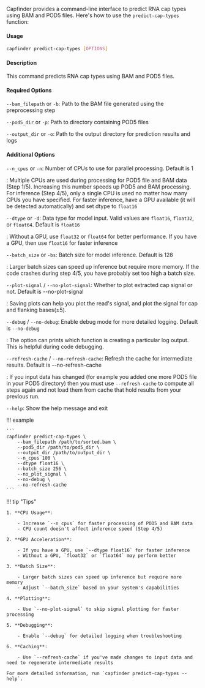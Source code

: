 Capfinder provides a command-line interface to predict RNA cap types using BAM and POD5 files. Here's how to use the `predict-cap-types` function:

#### Usage

```bash
capfinder predict-cap-types [OPTIONS]
```

#### Description

This command predicts RNA cap types using BAM and POD5 files.

#### Required Options

`--bam_filepath` or `-b`: Path to the BAM file generated using the preprocessing step

`--pod5_dir` or `-p`: Path to directory containing POD5 files

`--output_dir` or `-o`: Path to the output directory for prediction results and logs

#### Additional Options

`--n_cpus` or `-n`: Number of CPUs to use for parallel processing. Default is 1

:   Multiple CPUs are used during processing for POD5 file and BAM data (Step 1/5). Increasing this number speeds up POD5 and BAM processing. For inference (Step 4/5), only a single CPU is used no matter how many CPUs you have specified. For faster inference, have a GPU available (it will be detected automatically) and set dtype to `float16`


`--dtype` or `-d`: Data type for model input. Valid values are `float16`, `float32`, or `float64`. Default is `float16`

:   Without a GPU, use `float32` or `float64` for better performance. If you have a GPU, then use `float16` for faster inference

`--batch_size` or `-bs`: Batch size for model inference. Default is 128

:   Larger batch sizes can speed up inference but require more memory. If the code crashes during step 4/5, you have probably set too high a batch size.

`--plot-signal` / `--no-plot-signal`: Whether to plot extracted cap signal or not. Default is --no-plot-signal

:   Saving plots can help you plot the read's signal, and plot the signal for cap and flanking bases(&#177;5).

`--debug` / `--no-debug`: Enable debug mode for more detailed logging. Default is `--no-debug`

:   The option can prints which function is creating a particular log output. This is helpful during code debugging.

`--refresh-cache` / `--no-refresh-cache`: Refresh the cache for intermediate results. Default is --no-refresh-cache

:   If you input data has changed (for example you added one more POD5 file in your POD5 directory) then you must use `--refresh-cache` to compute all steps again and not load them from cache that hold results from your previous run.

`--help`: Show the help message and exit


!!! example

    ```
    capfinder predict-cap-types \
        --bam_filepath /path/to/sorted.bam \
        --pod5_dir /path/to/pod5_dir \
        --output_dir /path/to/output_dir \
        --n_cpus 100 \
        --dtype float16 \
        --batch_size 256 \
        --no_plot_signal \
        --no-debug \
        --no-refresh-cache
    ```

!!! tip "Tips"

    1. **CPU Usage**:

        - Increase `--n_cpus` for faster processing of POD5 and BAM data
        - CPU count doesn't affect inference speed (Step 4/5)

    2. **GPU Acceleration**:

        - If you have a GPU, use `--dtype float16` for faster inference
        - Without a GPU, `float32` or `float64` may perform better

    3. **Batch Size**:

        - Larger batch sizes can speed up inference but require more memory
        - Adjust `--batch_size` based on your system's capabilities

    4. **Plotting**:

        - Use `--no-plot-signal` to skip signal plotting for faster processing

    5. **Debugging**:

        - Enable `--debug` for detailed logging when troubleshooting

    6. **Caching**:

        - Use `--refresh-cache` if you've made changes to input data and need to regenerate intermediate results

    For more detailed information, run `capfinder predict-cap-types --help`.
